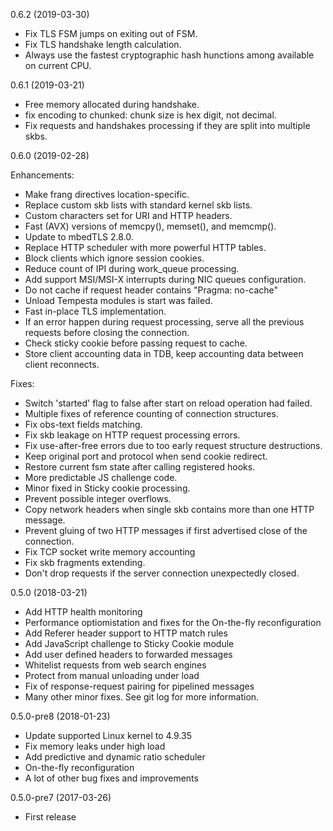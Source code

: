 0.6.2 (2019-03-30)

  * Fix TLS FSM jumps on exiting out of FSM.
  * Fix TLS handshake length calculation.
  * Always use the fastest cryptographic hash hunctions among available on current CPU.


0.6.1 (2019-03-21)

  * Free memory allocated during handshake.
  * fix encoding to chunked: chunk size is hex digit, not decimal.
  * Fix requests and handshakes processing if they are split into multiple skbs.


0.6.0 (2019-02-28)

Enhancements:

  * Make frang directives location-specific.
  * Replace custom skb lists with standard kernel skb lists.
  * Custom characters set for URI and HTTP headers.
  * Fast (AVX) versions of memcpy(), memset(), and memcmp().
  * Update to mbedTLS 2.8.0.
  * Replace HTTP scheduler with more powerful HTTP tables.
  * Block clients which ignore session cookies.
  * Reduce count of IPI during work_queue processing.
  * Add support MSI/MSI-X interrupts during NIC queues configuration.
  * Do not cache if request header contains "Pragma: no-cache"
  * Unload Tempesta modules is start was failed.
  * Fast in-place TLS implementation.
  * If an error happen during request processing, serve all the previous requests before closing the connection.
  * Check sticky cookie before passing request to cache.
  * Store client accounting data in TDB, keep accounting data between client reconnects.

Fixes:

  * Switch 'started' flag to false after start on reload operation had failed.
  * Multiple fixes of reference counting of connection structures.
  * Fix obs-text fields matching.
  * Fix skb leakage on HTTP request processing errors.
  * Fix use-after-free errors due to too early request structure destructions.
  * Keep original port and protocol when send cookie redirect.
  * Restore current fsm state after calling registered hooks.
  * More predictable JS challenge code.
  * Minor fixed in Sticky cookie processing.
  * Prevent possible integer overflows.
  * Copy network headers when single skb contains more than one HTTP message.
  * Prevent gluing of two HTTP messages if first advertised close of the connection.
  * Fix TCP socket write memory accounting
  * Fix skb fragments extending.
  * Don't drop requests if the server connection unexpectedly closed.


0.5.0 (2018-03-21)

  * Add HTTP health monitoring
  * Performance optiomistation and fixes for the On-the-fly reconfiguration
  * Add Referer header support to HTTP match rules
  * Add JavaScript challenge to Sticky Cookie module
  * Add user defined headers to forwarded messages
  * Whitelist requests from web search engines
  * Protect from manual unloading under load
  * Fix of response-request pairing for pipelined messages
  * Many other minor fixes. See git log for more information.


0.5.0-pre8 (2018-01-23)

  * Update supported Linux kernel to 4.9.35
  * Fix memory leaks under high load
  * Add predictive and dynamic ratio scheduler
  * On-the-fly reconfiguration
  * A lot of other bug fixes and improvements


0.5.0-pre7 (2017-03-26)

  * First release
